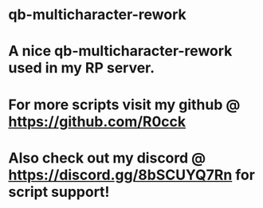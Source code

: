 # qb-multicharacter-rework
# A nice qb-multicharacter-rework used in my RP server.
# For more scripts visit my github @ https://github.com/R0cck
# Also check out my discord @ https://discord.gg/8bSCUYQ7Rn for script support!
